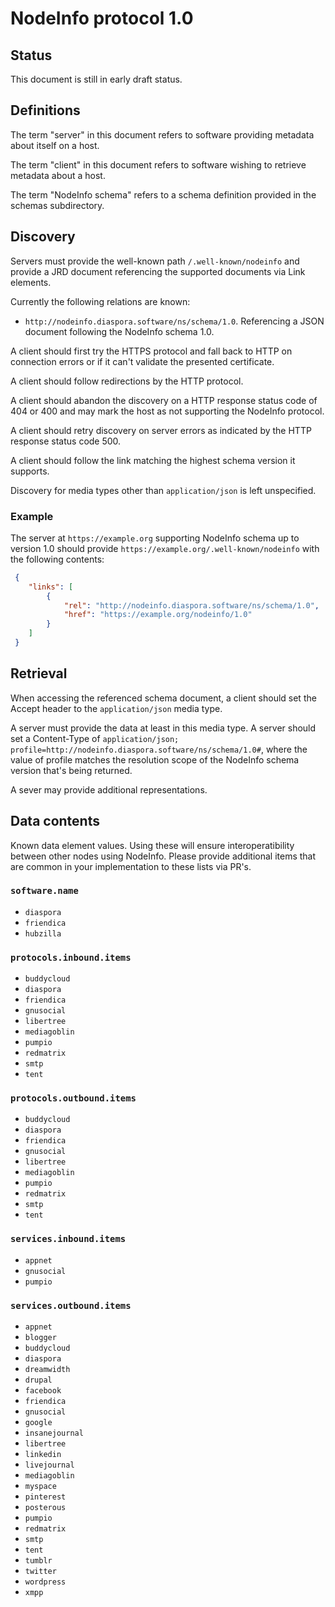 # NodeInfo protocol 1.0

## Status

This document is still in early draft status.

## Definitions

The term "server" in this document refers to software providing
metadata about itself on a host.

The term "client" in this document refers to software wishing to
retrieve metadata about a host.

The term "NodeInfo schema" refers to a schema definition provided in the
schemas subdirectory.

## Discovery

Servers must provide the well-known path `/.well-known/nodeinfo` and
provide a JRD document referencing the supported documents via Link
elements.

Currently the following relations are known:

* `http://nodeinfo.diaspora.software/ns/schema/1.0`. Referencing a JSON document
  following the NodeInfo schema 1.0.

A client should first try the HTTPS protocol and fall back to HTTP on
connection errors or if it can't validate the presented certificate.

A client should follow redirections by the HTTP protocol.

A client should abandon the discovery on a HTTP response status code of
404 or 400 and may mark the host as not supporting the NodeInfo protocol.

A client should retry discovery on server errors as indicated by the
HTTP response status code 500.

A client should follow the link matching the highest schema version it
supports.

Discovery for media types other than `application/json` is left
unspecified.

### Example

The server at `https://example.org` supporting NodeInfo schema up to version
1.0 should provide `https://example.org/.well-known/nodeinfo` with the following
contents:

```json
 {
    "links": [
        {
            "rel": "http://nodeinfo.diaspora.software/ns/schema/1.0",
            "href": "https://example.org/nodeinfo/1.0"
        }
    ]
 }
```


## Retrieval

When accessing the referenced schema document, a client should set the
Accept header to the `application/json` media type.

A server must provide the data at least in this media type. A server should
set a Content-Type of
`application/json; profile=http://nodeinfo.diaspora.software/ns/schema/1.0#`,
where the value of profile matches the resolution scope of the NodeInfo
schema version that's being returned.

A sever may provide additional representations.

## Data contents

Known data element values. Using these will ensure interoperatibility between other nodes using NodeInfo. Please provide additional items that are common in your implementation to these lists via PR's.

### `software.name`

* `diaspora`
* `friendica`
* `hubzilla`

### `protocols.inbound.items`

* `buddycloud`
* `diaspora`
* `friendica`
* `gnusocial`
* `libertree`
* `mediagoblin`
* `pumpio`
* `redmatrix`
* `smtp`
* `tent`

### `protocols.outbound.items`

* `buddycloud`
* `diaspora`
* `friendica`
* `gnusocial`
* `libertree`
* `mediagoblin`
* `pumpio`
* `redmatrix`
* `smtp`
* `tent`

### `services.inbound.items`

* `appnet`
* `gnusocial`
* `pumpio`

### `services.outbound.items`

* `appnet`
* `blogger`
* `buddycloud`
* `diaspora`
* `dreamwidth`
* `drupal`
* `facebook`
* `friendica`
* `gnusocial`
* `google`
* `insanejournal`
* `libertree`
* `linkedin`
* `livejournal`
* `mediagoblin`
* `myspace`
* `pinterest`
* `posterous`
* `pumpio`
* `redmatrix`
* `smtp`
* `tent`
* `tumblr`
* `twitter`
* `wordpress`
* `xmpp`
